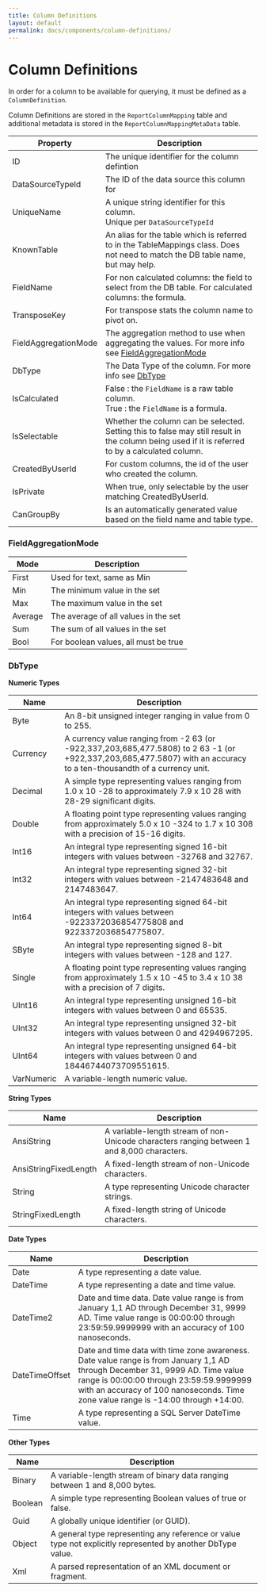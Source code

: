 ```yaml
---
title: Column Definitions 
layout: default
permalink: docs/components/column-definitions/
---
```


Column Definitions
===

In order for a column to be available for querying, it must be defined as a `ColumnDefinition`.

Column Definitions are stored in the `ReportColumnMapping` table and additional metadata is stored in the `ReportColumnMappingMetaData` table.

|Property| Description|
|-------- | ---|
|ID| The unique identifier for the column defintion|
|DataSourceTypeId | The ID of the data source this column for|
|UniqueName     | A unique string identifier for this column. <br>Unique per `DataSourceTypeId`|
|KnownTable | An alias for the table which is referred to in the TableMappings class. Does not need to match the DB table name, but may help.|
|FieldName | For non calculated columns: the field to select from the DB table. For calculated columns: the formula.|
|TransposeKey | For transpose stats the column name to pivot on.|
|FieldAggregationMode | The aggregation method to use when aggregating the values. For more info see [FieldAggregationMode](#fieldaggregationmode)|
|DbType | The Data Type of the column. For more info see [DbType](#dbtype)|
|IsCalculated | False : the `FieldName` is a raw table column. <br>True : the `FieldName` is a formula.|
|IsSelectable | Whether the column can be selected. Setting this to false may still result in the column being used if it is referred to by a calculated column.|
|CreatedByUserId | For custom columns, the id of the user who created the column.|
|IsPrivate | When true, only selectable by the user matching CreatedByUserId.|
|CanGroupBy | Is an automatically generated value based on the field name and table type.|

### FieldAggregationMode

|Mode| Description|
|-------- | ---|
|First | Used for text, same as Min|
|Min | The minimum value in the set|
|Max | The maximum value in the set|
|Average | The average of all values in the set|
|Sum | The sum of all values in the set|
|Bool | For boolean values, all must be true|

### DbType

**Numeric Types**

|Name| Description|
|-------- | ---|
|Byte	|An 8-bit unsigned integer ranging in value from 0 to 255. |
|Currency	| A currency value ranging from -2 63 (or -922,337,203,685,477.5808) to 2 63 -1 (or +922,337,203,685,477.5807) with an accuracy to a ten-thousandth of a currency unit.|
|Decimal	| A simple type representing values ranging from 1.0 x 10 -28 to approximately 7.9 x 10 28 with 28-29 significant digits.|
|Double	| A floating point type representing values ranging from approximately 5.0 x 10 -324 to 1.7 x 10 308 with a precision of 15-16 digits.|
|Int16	|An integral type representing signed 16-bit integers with values between -32768 and 32767.|
|Int32	|An integral type representing signed 32-bit integers with values between -2147483648 and 2147483647.|
|Int64	|An integral type representing signed 64-bit integers with values between -9223372036854775808 and 9223372036854775807.|
|SByte	|An integral type representing signed 8-bit integers with values between -128 and 127.|
|Single	|A floating point type representing values ranging from approximately 1.5 x 10 -45 to 3.4 x 10 38 with a precision of 7 digits.|
|UInt16	|An integral type representing unsigned 16-bit integers with values between 0 and 65535.|
|UInt32	|An integral type representing unsigned 32-bit integers with values between 0 and 4294967295.|
|UInt64	|An integral type representing unsigned 64-bit integers with values between 0 and 18446744073709551615.|
|VarNumeric	|A variable-length numeric value.|

**String Types**

|Name| Description|
|-------- | ---|
|AnsiString	| A variable-length stream of non-Unicode characters ranging between 1 and 8,000 characters.|
|AnsiStringFixedLength	| A fixed-length stream of non-Unicode characters.|
|String	| A type representing Unicode character strings.|
|StringFixedLength	|A fixed-length string of Unicode characters.|

**Date Types**

|Name| Description|
|-------- | ---|
|Date	 | A type representing a date value.|
|DateTime	|A type representing a date and time value.|
|DateTime2	|Date and time data. Date value range is from January 1,1 AD through December 31, 9999 AD. Time value range is 00:00:00 through 23:59:59.9999999 with an accuracy of 100 nanoseconds.|
|DateTimeOffset	| Date and time data with time zone awareness. Date value range is from January 1,1 AD through December 31, 9999 AD. Time value range is 00:00:00 through 23:59:59.9999999 with an accuracy of 100 nanoseconds. Time zone value range is -14:00 through +14:00.|
|Time	|A type representing a SQL Server DateTime value.|

 **Other Types** 
 
|Name| Description|
|-------- | ---|
|Binary	| A variable-length stream of binary data ranging between 1 and 8,000 bytes.|
|Boolean	| A simple type representing Boolean values of true or false. |
|Guid	|A globally unique identifier (or GUID).|
|Object	|A general type representing any reference or value type not explicitly represented by another DbType value. |
|Xml	|A parsed representation of an XML document or fragment.|
